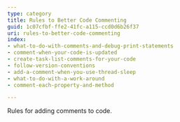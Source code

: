 ```yaml
---
type: category
title: Rules to Better Code Commenting
guid: 1c07cfbf-ffe2-41fc-a115-ccd0d6b26f37
uri: rules-to-better-code-commenting
index:
- what-to-do-with-comments-and-debug-print-statements
- comment-when-your-code-is-updated
- create-task-list-comments-for-your-code
- follow-version-conventions
- add-a-comment-when-you-use-thread-sleep
- what-to-do-with-a-work-around
- comment-each-property-and-method

---
```

<p>​​Rules for adding comments to code.​<br></p>


